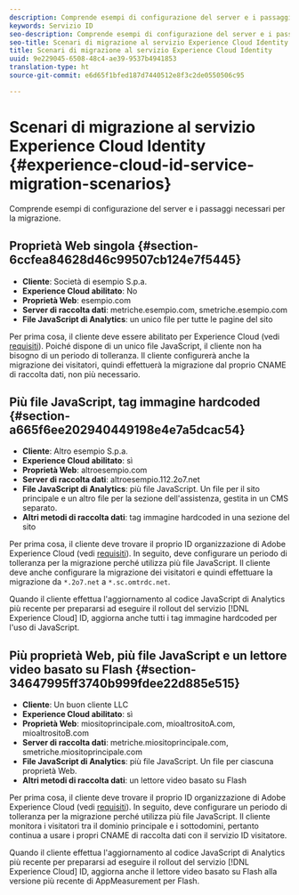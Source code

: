 ```yaml
---
description: Comprende esempi di configurazione del server e i passaggi necessari per la migrazione.
keywords: Servizio ID
seo-description: Comprende esempi di configurazione del server e i passaggi necessari per la migrazione.
seo-title: Scenari di migrazione al servizio Experience Cloud Identity
title: Scenari di migrazione al servizio Experience Cloud Identity
uuid: 9e229045-6508-48c4-ae39-9537b4941853
translation-type: ht
source-git-commit: e6d65f1bfed187d7440512e8f3c2de0550506c95

---
```



# Scenari di migrazione al servizio Experience Cloud Identity {#experience-cloud-id-service-migration-scenarios}

Comprende esempi di configurazione del server e i passaggi necessari per la migrazione.

## Proprietà Web singola {#section-6ccfea84628d46c99507cb124e7f5445}

* **Cliente**: Società di esempio S.p.a.
* **Experience Cloud abilitato**: No
* **Proprietà Web**: esempio.com
* **Server di raccolta dati**: metriche.esempio.com, smetriche.esempio.com
* **File JavaScript di Analytics**: un unico file per tutte le pagine del sito

Per prima cosa, il cliente deve essere abilitato per Experience Cloud (vedi [requisiti](../../reference/requirements.md)). Poiché dispone di un unico file JavaScript, il cliente non ha bisogno di un periodo di tolleranza. Il cliente configurerà anche la migrazione dei visitatori, quindi effettuerà la migrazione dal proprio CNAME di raccolta dati, non più necessario.

## Più file JavaScript, tag immagine hardcoded {#section-a665f6ee202940449198e4e7a5dcac54}

* **Cliente**: Altro esempio S.p.a.
* **Experience Cloud abilitato**: sì
* **Proprietà Web**: altroesempio.com
* **Server di raccolta dati**: altroesempio.112.2o7.net
* **File JavaScript di Analytics**: più file JavaScript. Un file per il sito principale e un altro file per la sezione dell'assistenza, gestita in un CMS separato.
* **Altri metodi di raccolta dati**: tag immagine hardcoded in una sezione del sito

Per prima cosa, il cliente deve trovare il proprio ID organizzazione di Adobe Experience Cloud (vedi [requisiti](../../reference/requirements.md)). In seguito, deve configurare un periodo di tolleranza per la migrazione perché utilizza più file JavaScript. Il cliente deve anche configurare la migrazione dei visitatori e quindi effettuare la migrazione da `*.2o7.net` a `*.sc.omtrdc.net`.

Quando il cliente effettua l'aggiornamento al codice JavaScript di Analytics più recente per prepararsi ad eseguire il rollout del servizio [!DNL Experience Cloud] ID, aggiorna anche tutti i tag immagine hardcoded per l'uso di JavaScript.

## Più proprietà Web, più file JavaScript e un lettore video basato su Flash {#section-34647995ff3740b999fdee22d885e515}

* **Cliente**: Un buon cliente LLC
* **Experience Cloud abilitato**: sì
* **Proprietà Web**: miositoprincipale.com, mioaltrositoA.com, mioaltrositoB.com
* **Server di raccolta dati**: metriche.miositoprincipale.com, smetriche.miositoprincipale.com
* **File JavaScript di Analytics**: più file JavaScript. Un file per ciascuna proprietà Web.
* **Altri metodi di raccolta dati**: un lettore video basato su Flash

Per prima cosa, il cliente deve trovare il proprio ID organizzazione di Adobe Experience Cloud (vedi [requisiti](../../reference/requirements.md)). In seguito, deve configurare un periodo di tolleranza per la migrazione perché utilizza più file JavaScript. Il cliente monitora i visitatori tra il dominio principale e i sottodomini, pertanto continua a usare i propri CNAME di raccolta dati con il servizio ID visitatore.

Quando il cliente effettua l'aggiornamento al codice JavaScript di Analytics più recente per prepararsi ad eseguire il rollout del servizio [!DNL Experience Cloud] ID, aggiorna anche il lettore video basato su Flash alla versione più recente di AppMeasurement per Flash.
